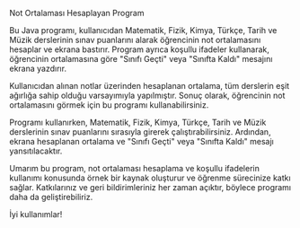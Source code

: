 Not Ortalaması Hesaplayan Program

Bu Java programı, kullanıcıdan Matematik, Fizik, Kimya, Türkçe, Tarih ve Müzik derslerinin sınav puanlarını alarak öğrencinin not ortalamasını hesaplar ve ekrana bastırır. Program ayrıca koşullu ifadeler kullanarak, öğrencinin ortalamasına göre "Sınıfı Geçti" veya "Sınıfta Kaldı" mesajını ekrana yazdırır.

Kullanıcıdan alınan notlar üzerinden hesaplanan ortalama, tüm derslerin eşit ağırlığa sahip olduğu varsayımıyla yapılmıştır. Sonuç olarak, öğrencinin not ortalamasını görmek için bu programı kullanabilirsiniz.

Programı kullanırken, Matematik, Fizik, Kimya, Türkçe, Tarih ve Müzik derslerinin sınav puanlarını sırasıyla girerek çalıştırabilirsiniz. Ardından, ekrana hesaplanan ortalama ve "Sınıfı Geçti" veya "Sınıfta Kaldı" mesajı yansıtılacaktır.

Umarım bu program, not ortalaması hesaplama ve koşullu ifadelerin kullanımı konusunda örnek bir kaynak oluşturur ve öğrenme sürecinize katkı sağlar. Katkılarınız ve geri bildirimleriniz her zaman açıktır, böylece programı daha da geliştirebiliriz.

İyi kullanımlar!









